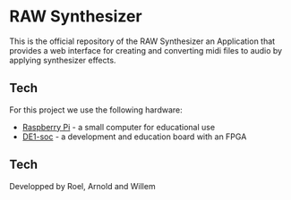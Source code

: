 RAW Synthesizer 
=========

This is the official repository of the RAW Synthesizer an Application that provides a web interface for creating and converting midi files to audio by applying synthesizer effects. 

Tech
-----------

For this project we use the following hardware:

* [Raspberry Pi] - a small computer for educational use
* [DE1-soc] - a development and education board with an FPGA 


[Raspberry Pi]:http://uk.rs-online.com/web/p/processor-microcontroller-development-kits/7568308/
[DE1-Soc]:http://www.altera.com/education/univ/materials/boards/de1-soc/unv-de1-soc-board.html

Tech
-----------
Developped by Roel, Arnold and Willem
